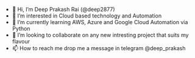 - 👋 Hi, I’m Deep Prakash Rai (@deep2877)
- 👀 I’m interested in Cloud based technology and Automation
- 🌱 I’m currently learning AWS, Azure and Google Cloud Automation via Python
- 💞️ I’m looking to collaborate on any new intresting project that suits my flavour
- 📫 How to reach me drop me a message in telegram @deep_prakash

<!---
deep2877/deep2877 is a ✨ special ✨ repository because its `README.md` (this file) appears on your GitHub profile.
You can click the Preview link to take a look at your changes.
--->
